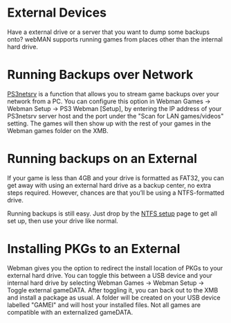 # External Devices

Have a external drive or a server that you want to dump some backups onto? webMAN supports running games from places other than the internal hard drive. 

# Running Backups over Network
[PS3netsrv](https://www.reddit.com/r/ps3homebrew/wiki/ps3netsrv) is a function that allows you to stream game backups over your network from a PC. You can configure this option in Webman Games → Webman Setup → PS3 Webman [Setup], by entering the IP address of your PS3netsrv server host and the port under the "Scan for LAN games/videos" setting. The games will then show up with the rest of your games in the Webman games folder on the XMB.

# Running backups on an External

If your game is less than 4GB and your drive is formatted as FAT32, you can get away with using an external hard drive as a backup center, no extra steps required. However, chances are that you’ll be using a NTFS-formatted drive.

Running backups is still easy. Just drop by the [NTFS setup](../../../big-stinky-brew/utilities/ntfs.md) page to get all set up, then use your drive like normal.

# Installing PKGs to an External

Webman gives you the option to redirect the install location of PKGs to your external hard drive. You can toggle this between a USB device and your internal hard drive by selecting Webman Games → Webman Setup → Toggle external gameDATA. After toggling it, you can back out to the XMB and install a package as usual. A folder will be created on your USB device labelled "GAMEI" and will host your installed files. Not all games are compatible with an externalized gameDATA.